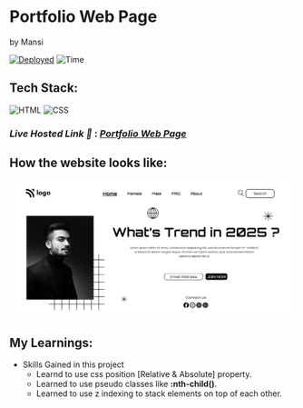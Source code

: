 # Portfolio Web Page

by Mansi


[![Deployed](https://img.shields.io/badge/Deployed-Yes-green)](#)
![Time](https://img.shields.io/badge/Time%20Taken-8hrs-green)

## Tech Stack:

![HTML](https://img.shields.io/badge/html-3670A0?style=for-the-badge&logo=html5&logoColor=white)
![CSS](https://img.shields.io/badge/CSS-%234ea94b.svg?style=for-the-badge&logo=css3&logoColor=white)

### _Live Hosted Link 🚀_ : _[Portfolio Web Page](https://trend-in-2025.netlify.app/)_

## How the website looks like:
![Look](./thumbnail.png)


## My Learnings:

-   Skills Gained in this project
    -   Learnd to use css position [Relative & Absolute] property.
    -   Learned to use pseudo classes like **:nth-child()**.
    -   Learned to use z indexing to stack elements on top of each other.



